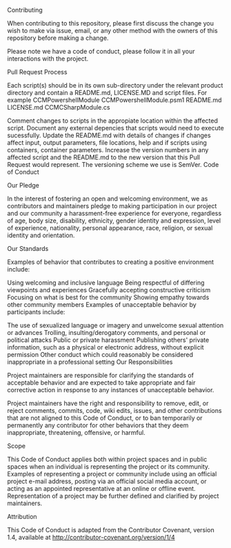 Contributing

When contributing to this repository, please first discuss the change you wish to make via issue, email, or any other method with the owners of this repository before making a change.

Please note we have a code of conduct, please follow it in all your interactions with the project.

Pull Request Process

Each script(s) should be in its own sub-directory under the relevant product directory and contain a README.md, LICENSE.MD and script files. For example
  	CCMPowershellModule
  		CCMPowershellModule.psm1
    	README.md
        LICENSE.md
    CCMCSharpModule.cs

Comment changes to scripts in the appropiate location within the affected script.
Document any external depencies that scripts would need to execute sucessfully.
Update the README.md with details of changes if changes affect input, output parameters, file locations, help and if scripts using containers, container parameters.
Increase the version numbers in any affected script and the README.md to the new version that this Pull Request would represent. The versioning scheme we use is SemVer.
Code of Conduct

Our Pledge

In the interest of fostering an open and welcoming environment, we as contributors and maintainers pledge to making participation in our project and our community a harassment-free experience for everyone, regardless of age, body size, disability, ethnicity, gender identity and expression, level of experience, nationality, personal appearance, race, religion, or sexual identity and orientation.

Our Standards

Examples of behavior that contributes to creating a positive environment include:

Using welcoming and inclusive language
Being respectful of differing viewpoints and experiences
Gracefully accepting constructive criticism
Focusing on what is best for the community
Showing empathy towards other community members
Examples of unacceptable behavior by participants include:

The use of sexualized language or imagery and unwelcome sexual attention or advances
Trolling, insulting/derogatory comments, and personal or political attacks
Public or private harassment
Publishing others' private information, such as a physical or electronic address, without explicit permission
Other conduct which could reasonably be considered inappropriate in a professional setting
Our Responsibilities

Project maintainers are responsible for clarifying the standards of acceptable behavior and are expected to take appropriate and fair corrective action in response to any instances of unacceptable behavior.

Project maintainers have the right and responsibility to remove, edit, or reject comments, commits, code, wiki edits, issues, and other contributions that are not aligned to this Code of Conduct, or to ban temporarily or permanently any contributor for other behaviors that they deem inappropriate, threatening, offensive, or harmful.

Scope

This Code of Conduct applies both within project spaces and in public spaces when an individual is representing the project or its community. Examples of representing a project or community include using an official project e-mail address, posting via an official social media account, or acting as an appointed representative at an online or offline event. Representation of a project may be further defined and clarified by project maintainers.

Attribution

This Code of Conduct is adapted from the Contributor Covenant, version 1.4, available at http://contributor-covenant.org/version/1/4
